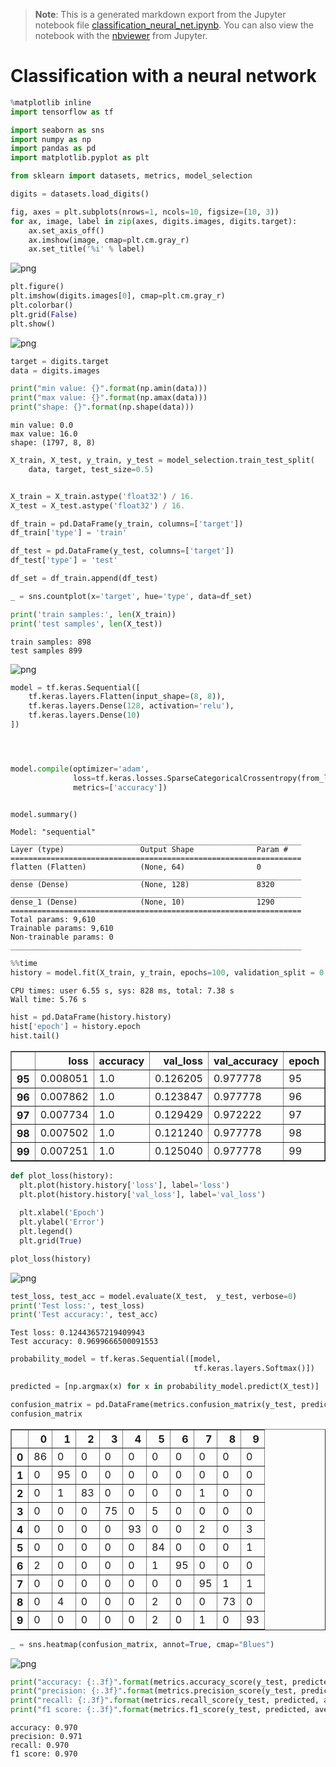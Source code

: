 >**Note**: This is a generated markdown export from the Jupyter notebook file [classification_neural_net.ipynb](classification_neural_net.ipynb).
>You can also view the notebook with the [nbviewer](https://nbviewer.jupyter.org/github/rueedlinger/machine-learning-snippets/blob/master/notebooks/supervised/neural_net/classification_neural_net.ipynb) from Jupyter. 

# Classification with a neural network


```python
%matplotlib inline
import tensorflow as tf

import seaborn as sns
import numpy as np
import pandas as pd
import matplotlib.pyplot as plt

from sklearn import datasets, metrics, model_selection
```


```python
digits = datasets.load_digits()

fig, axes = plt.subplots(nrows=1, ncols=10, figsize=(10, 3))
for ax, image, label in zip(axes, digits.images, digits.target):
    ax.set_axis_off()
    ax.imshow(image, cmap=plt.cm.gray_r)
    ax.set_title('%i' % label)
```


    
![png](classification_neural_net_files/classification_neural_net_2_0.png)
    



```python
plt.figure()
plt.imshow(digits.images[0], cmap=plt.cm.gray_r)
plt.colorbar()
plt.grid(False)
plt.show()
```


    
![png](classification_neural_net_files/classification_neural_net_3_0.png)
    



```python
target = digits.target
data = digits.images

print("min value: {}".format(np.amin(data)))
print("max value: {}".format(np.amax(data)))
print("shape: {}".format(np.shape(data)))
```

    min value: 0.0
    max value: 16.0
    shape: (1797, 8, 8)



```python
X_train, X_test, y_train, y_test = model_selection.train_test_split(
    data, target, test_size=0.5)


X_train = X_train.astype('float32') / 16.
X_test = X_test.astype('float32') / 16.

df_train = pd.DataFrame(y_train, columns=['target'])
df_train['type'] = 'train'

df_test = pd.DataFrame(y_test, columns=['target'])
df_test['type'] = 'test'

df_set = df_train.append(df_test)

_ = sns.countplot(x='target', hue='type', data=df_set)     

print('train samples:', len(X_train))
print('test samples', len(X_test))
```

    train samples: 898
    test samples 899



    
![png](classification_neural_net_files/classification_neural_net_5_1.png)
    



```python
model = tf.keras.Sequential([
    tf.keras.layers.Flatten(input_shape=(8, 8)),
    tf.keras.layers.Dense(128, activation='relu'),
    tf.keras.layers.Dense(10)
])




model.compile(optimizer='adam',
              loss=tf.keras.losses.SparseCategoricalCrossentropy(from_logits=True),
              metrics=['accuracy'])


model.summary()
```

    Model: "sequential"
    _________________________________________________________________
    Layer (type)                 Output Shape              Param #   
    =================================================================
    flatten (Flatten)            (None, 64)                0         
    _________________________________________________________________
    dense (Dense)                (None, 128)               8320      
    _________________________________________________________________
    dense_1 (Dense)              (None, 10)                1290      
    =================================================================
    Total params: 9,610
    Trainable params: 9,610
    Non-trainable params: 0
    _________________________________________________________________



```python
%%time
history = model.fit(X_train, y_train, epochs=100, validation_split = 0.2, verbose=0)
```

    CPU times: user 6.55 s, sys: 828 ms, total: 7.38 s
    Wall time: 5.76 s



```python
hist = pd.DataFrame(history.history)
hist['epoch'] = history.epoch
hist.tail()
```




<div>
<table border="1" class="dataframe">
  <thead>
    <tr style="text-align: right;">
      <th></th>
      <th>loss</th>
      <th>accuracy</th>
      <th>val_loss</th>
      <th>val_accuracy</th>
      <th>epoch</th>
    </tr>
  </thead>
  <tbody>
    <tr>
      <th>95</th>
      <td>0.008051</td>
      <td>1.0</td>
      <td>0.126205</td>
      <td>0.977778</td>
      <td>95</td>
    </tr>
    <tr>
      <th>96</th>
      <td>0.007862</td>
      <td>1.0</td>
      <td>0.123847</td>
      <td>0.977778</td>
      <td>96</td>
    </tr>
    <tr>
      <th>97</th>
      <td>0.007734</td>
      <td>1.0</td>
      <td>0.129429</td>
      <td>0.972222</td>
      <td>97</td>
    </tr>
    <tr>
      <th>98</th>
      <td>0.007502</td>
      <td>1.0</td>
      <td>0.121240</td>
      <td>0.977778</td>
      <td>98</td>
    </tr>
    <tr>
      <th>99</th>
      <td>0.007251</td>
      <td>1.0</td>
      <td>0.125040</td>
      <td>0.977778</td>
      <td>99</td>
    </tr>
  </tbody>
</table>
</div>




```python
def plot_loss(history):
  plt.plot(history.history['loss'], label='loss')
  plt.plot(history.history['val_loss'], label='val_loss')
  
  plt.xlabel('Epoch')
  plt.ylabel('Error')
  plt.legend()
  plt.grid(True)

plot_loss(history)
```


    
![png](classification_neural_net_files/classification_neural_net_9_0.png)
    



```python
test_loss, test_acc = model.evaluate(X_test,  y_test, verbose=0)
print('Test loss:', test_loss)
print('Test accuracy:', test_acc)
```

    Test loss: 0.12443657219409943
    Test accuracy: 0.9699666500091553



```python
probability_model = tf.keras.Sequential([model, 
                                         tf.keras.layers.Softmax()])

```


```python
predicted = [np.argmax(x) for x in probability_model.predict(X_test)]

confusion_matrix = pd.DataFrame(metrics.confusion_matrix(y_test, predicted))
confusion_matrix
```




<div>
<table border="1" class="dataframe">
  <thead>
    <tr style="text-align: right;">
      <th></th>
      <th>0</th>
      <th>1</th>
      <th>2</th>
      <th>3</th>
      <th>4</th>
      <th>5</th>
      <th>6</th>
      <th>7</th>
      <th>8</th>
      <th>9</th>
    </tr>
  </thead>
  <tbody>
    <tr>
      <th>0</th>
      <td>86</td>
      <td>0</td>
      <td>0</td>
      <td>0</td>
      <td>0</td>
      <td>0</td>
      <td>0</td>
      <td>0</td>
      <td>0</td>
      <td>0</td>
    </tr>
    <tr>
      <th>1</th>
      <td>0</td>
      <td>95</td>
      <td>0</td>
      <td>0</td>
      <td>0</td>
      <td>0</td>
      <td>0</td>
      <td>0</td>
      <td>0</td>
      <td>0</td>
    </tr>
    <tr>
      <th>2</th>
      <td>0</td>
      <td>1</td>
      <td>83</td>
      <td>0</td>
      <td>0</td>
      <td>0</td>
      <td>0</td>
      <td>1</td>
      <td>0</td>
      <td>0</td>
    </tr>
    <tr>
      <th>3</th>
      <td>0</td>
      <td>0</td>
      <td>0</td>
      <td>75</td>
      <td>0</td>
      <td>5</td>
      <td>0</td>
      <td>0</td>
      <td>0</td>
      <td>0</td>
    </tr>
    <tr>
      <th>4</th>
      <td>0</td>
      <td>0</td>
      <td>0</td>
      <td>0</td>
      <td>93</td>
      <td>0</td>
      <td>0</td>
      <td>2</td>
      <td>0</td>
      <td>3</td>
    </tr>
    <tr>
      <th>5</th>
      <td>0</td>
      <td>0</td>
      <td>0</td>
      <td>0</td>
      <td>0</td>
      <td>84</td>
      <td>0</td>
      <td>0</td>
      <td>0</td>
      <td>1</td>
    </tr>
    <tr>
      <th>6</th>
      <td>2</td>
      <td>0</td>
      <td>0</td>
      <td>0</td>
      <td>0</td>
      <td>1</td>
      <td>95</td>
      <td>0</td>
      <td>0</td>
      <td>0</td>
    </tr>
    <tr>
      <th>7</th>
      <td>0</td>
      <td>0</td>
      <td>0</td>
      <td>0</td>
      <td>0</td>
      <td>0</td>
      <td>0</td>
      <td>95</td>
      <td>1</td>
      <td>1</td>
    </tr>
    <tr>
      <th>8</th>
      <td>0</td>
      <td>4</td>
      <td>0</td>
      <td>0</td>
      <td>0</td>
      <td>2</td>
      <td>0</td>
      <td>0</td>
      <td>73</td>
      <td>0</td>
    </tr>
    <tr>
      <th>9</th>
      <td>0</td>
      <td>0</td>
      <td>0</td>
      <td>0</td>
      <td>0</td>
      <td>2</td>
      <td>0</td>
      <td>1</td>
      <td>0</td>
      <td>93</td>
    </tr>
  </tbody>
</table>
</div>




```python
_ = sns.heatmap(confusion_matrix, annot=True, cmap="Blues")
```


    
![png](classification_neural_net_files/classification_neural_net_13_0.png)
    



```python
print("accuracy: {:.3f}".format(metrics.accuracy_score(y_test, predicted)))
print("precision: {:.3f}".format(metrics.precision_score(y_test, predicted, average='weighted')))
print("recall: {:.3f}".format(metrics.recall_score(y_test, predicted, average='weighted')))
print("f1 score: {:.3f}".format(metrics.f1_score(y_test, predicted, average='weighted')))
```

    accuracy: 0.970
    precision: 0.971
    recall: 0.970
    f1 score: 0.970
